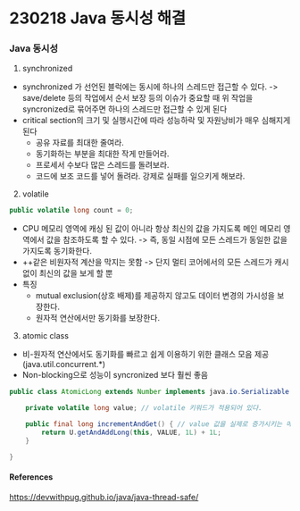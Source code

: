 # 230218 Java 동시성 해결

### Java 동시성

1. synchronized

- synchronized 가 선언된 블럭에는 동시에 하나의 스레드만 접근할 수 있다.
  -> save/delete 등의 작업에서 순서 보장 등의 이슈가 중요할 때 위 작업을 syncronized로 묶어주면 하나의 스레드만 접근할 수 있게 된다
- critical section의 크기 및 실행시간에 따라 성능하락 및 자원낭비가 매우 심해지게 된다
  - 공유 자료를 최대한 줄여라.
  - 동기화하는 부분을 최대한 작게 만들어라.
  - 프로세서 수보다 많은 스레드를 돌려보라.
  - 코드에 보조 코드를 넣어 돌려라. 강제로 실패를 일으키게 해보라.

2. volatile

```java
public volatile long count = 0;
```

- CPU 메모리 영역에 캐싱 된 값이 아니라 항상 최신의 값을 가지도록 메인 메모리 영역에서 값을 참조하도록 할 수 있다.
  -> 즉, 동일 시점에 모든 스레드가 동일한 값을 가지도록 동기화한다.
- ++같은 비원자적 계산을 막지는 못함
  -> 단지 멀티 코어에서의 모든 스레드가 캐시 없이 최신의 값을 보게 할 뿐
- 특징
  - mutual exclusion(상호 배제)를 제공하지 않고도 데이터 변경의 가시성을 보장한다.
  - 원자적 연산에서만 동기화를 보장한다.

3. atomic class

- 비-원자적 연산에서도 동기화를 빠르고 쉽게 이용하기 위한 클래스 모음 제공(java.util.concurrent.\*)
- Non-blocking으로 성능이 syncronized 보다 훨씬 좋음

```java
public class AtomicLong extends Number implements java.io.Serializable {

    private volatile long value; // volatile 키워드가 적용되어 있다.

    public final long incrementAndGet() { // value 값을 실제로 증가시키는 메서드
        return U.getAndAddLong(this, VALUE, 1L) + 1L;
    }

}
```

#### References

https://devwithpug.github.io/java/java-thread-safe/
